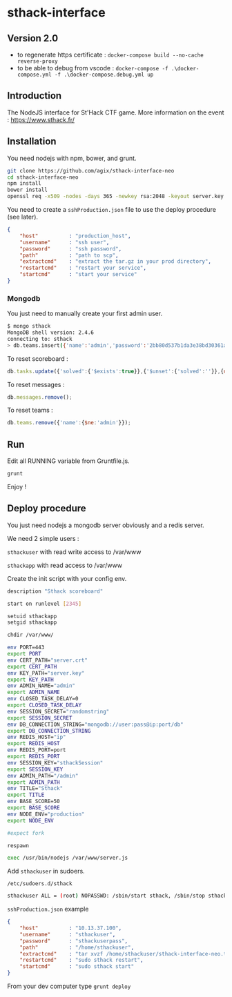 # sthack-interface

## Version 2.0

- to regenerate https certificate : `docker-compose build --no-cache reverse-proxy`
- to be able to debug from vscode : `docker-compose -f .\docker-compose.yml -f .\docker-compose.debug.yml up`

## Introduction

The NodeJS interface for St'Hack CTF game.
More information on the  event : <https://www.sthack.fr/>

## Installation

You need nodejs with npm, bower, and grunt.

```bash
git clone https://github.com/agix/sthack-interface-neo
cd sthack-interface-neo
npm install
bower install
openssl req -x509 -nodes -days 365 -newkey rsa:2048 -keyout server.key -out server.crt
```

You need to create a `sshProduction.json` file to use the deploy procedure (see later).

```json
{
    "host"          : "production_host",
    "username"      : "ssh user",
    "password"      : "ssh password",
    "path"          : "path to scp",
    "extractcmd"    : "extract the tar.gz in your prod directory",
    "restartcmd"    : "restart your service",
    "startcmd"      : "start your service"
}
```

### Mongodb

You just need to manually create your first admin user.

```bash
$ mongo sthack
MongoDB shell version: 2.4.6
connecting to: sthack
> db.teams.insert({'name':'admin','password':'2bb80d537b1da3e38bd30361aa855686bde0eacd7162fef6a25fe97bf527a25b'})
```

To reset scoreboard :

```js
db.tasks.update({'solved':{'$exists':true}},{'$unset':{'solved':''}},{upsert:false, multi:true});
```

To reset messages :

```js
db.messages.remove();
```

To reset teams :

```js
db.teams.remove({'name':{$ne:'admin'}});
```

## Run

Edit all RUNNING variable from Gruntfile.js.

```bash
grunt
```

Enjoy !

## Deploy procedure

You just need nodejs a mongodb server obviously and a redis server.

We need 2 simple users :

`sthackuser` with read write access to /var/www

`sthackapp` with read access to /var/www

Create the init script with your config env.

```bash
description "Sthack scoreboard"

start on runlevel [2345]

setuid sthackapp
setgid sthackapp

chdir /var/www/

env PORT=443
export PORT
env CERT_PATH="server.crt"
export CERT_PATH
env KEY_PATH="server.key"
export KEY_PATH
env ADMIN_NAME="admin"
export ADMIN_NAME
env CLOSED_TASK_DELAY=0
export CLOSED_TASK_DELAY
env SESSION_SECRET="randomstring"
export SESSION_SECRET
env DB_CONNECTION_STRING="mongodb://user:pass@ip:port/db"
export DB_CONNECTION_STRING
env REDIS_HOST="ip"
export REDIS_HOST
env REDIS_PORT=port
export REDIS_PORT
env SESSION_KEY="sthackSession"
export SESSION_KEY
env ADMIN_PATH="/admin"
export ADMIN_PATH
env TITLE="Sthack"
export TITLE
env BASE_SCORE=50
export BASE_SCORE
env NODE_ENV="production"
export NODE_ENV

#expect fork

respawn

exec /usr/bin/nodejs /var/www/server.js
```

Add `sthackuser` in sudoers.

`/etc/sudoers.d/sthack`

```bash
sthackuser ALL = (root) NOPASSWD: /sbin/start sthack, /sbin/stop sthack, /sbin/restart sthack, /sbin/status sthack
```

`sshProduction.json` example

```json
{
    "host"          : "10.13.37.100",
    "username"      : "sthackuser",
    "password"      : "sthackuserpass",
    "path"          : "/home/sthackuser",
    "extractcmd"    : "tar xvzf /home/sthackuser/sthack-interface-neo.tar.gz -C /var/www/ && cd /var/www && npm update --production && chmod -R o+r /var/www/",
    "restartcmd"    : "sudo sthack restart",
    "startcmd"      : "sudo sthack start"
}
```

From your dev computer type `grunt deploy`
